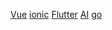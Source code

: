 [Vue](Vue/)
[ionic](ionic/)
[Flutter](Flutter/)
[AI](AI)
[go](go)



<!-- background image -->

<!-- ![](asset/images/bj.jpg) -->